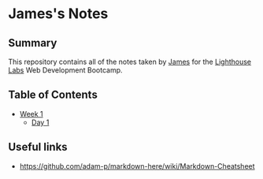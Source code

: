 # James's Notes

## Summary

This repository contains all of the notes taken by [James](https://github.com/SiriusLL) for the [Lighthouse Labs](https://lighthouselabs.ca) Web Development Bootcamp.

## Table of Contents

* [Week 1](/Week_1)
  * [Day 1](/Week_1/Day_1)

## Useful links

  * https://github.com/adam-p/markdown-here/wiki/Markdown-Cheatsheet